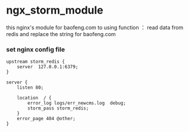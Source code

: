 # ngx_storm_module
this nginx's module for baofeng.com to using 
function ：
    read data from redis and replace the string for baofeng.com
### set nginx config file

    upstream storm_redis { 
        server  127.0.0.1:6379;
    }

    server {
        listen 80;
    
        location  / { 
            error_log logs/err_newcms.log  debug;
            storm_pass storm_redis;
        }
        error_page 404 @other;
    }
